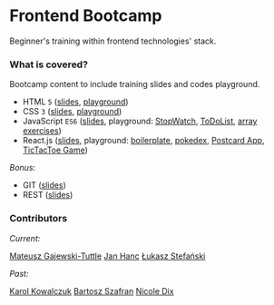 # Frontend Bootcamp

Beginner's training within frontend technologies' stack.

### What is covered?

Bootcamp content to include training slides and codes playground.

- HTML `5` ([slides](trainings/html/slides), [playground](trainings/html/playground/))
- CSS `3` ([slides](trainings/css/slides), [playground](trainings/css/playground/))
- JavaScript `ES6` ([slides](trainings/js/slides), playground: [StopWatch](trainings/js/playground/stopWatch), [ToDoList](trainings/js/playground/toDoList), [array exercises](trainings/js/playground/array-exercises.html))
- React.js ([slides](trainings/react/slides), playground: [boilerplate](trainings/react/playground/create-react-app), [pokedex](trainings/react/playground/pokedex), [Postcard App](trainings/react/playground/postcard-app), [TicTacToe Game](trainings/react/playground/tic-tac-toe-game))

_Bonus_:

- GIT ([slides](trainings/git/slides))
- REST ([slides](trainings/rest/slides))

### Contributors

_Current:_

[Mateusz Gajewski-Tuttle](https://www.linkedin.com/in/mateusz-gajewski-tuttle/)
[Jan Hanc](https://www.linkedin.com/in/jan-hanc-068921168/)
[Łukasz Stefański](https://www.linkedin.com/in/lukaszstefanski92/)

_Past:_

[Karol Kowalczuk](https://www.linkedin.com/in/kkowalcz92/)
[Bartosz Szafran](https://www.linkedin.com/in/bartosz-szafran-818985103/)
[Nicole Dix](https://www.linkedin.com/in/nicoledix/)